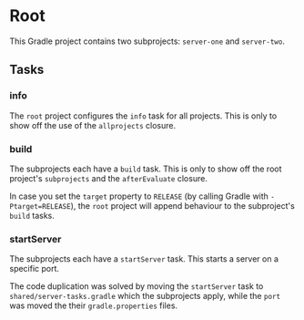 # Root

This Gradle project contains two subprojects: `server-one` and `server-two`.

## Tasks

### info

The `root` project configures the `info` task for all projects.
This is only to show off the use of the `allprojects` closure.

### build

The subprojects each have a `build` task.
This is only to show off the root project's `subprojects` and the `afterEvaluate` closure.

In case you set the `target` property to `RELEASE` (by calling Gradle with `-Ptarget=RELEASE`), the `root` project will append behaviour to the subproject's `build` tasks.

### startServer

The subprojects each have a `startServer` task.
This starts a server on a specific port.

The code duplication was solved by moving the `startServer` task to `shared/server-tasks.gradle` which the subprojects apply, while the `port` was moved the their `gradle.properties` files.
